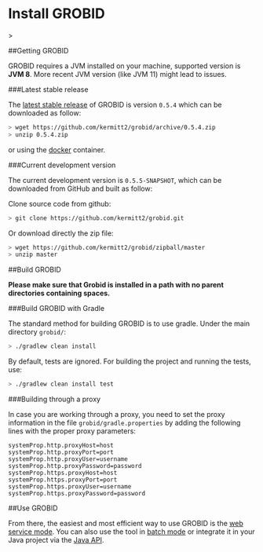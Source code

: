 <h1>Install GROBID</h1>>

##Getting GROBID

GROBID requires a JVM installed on your machine, supported version is **JVM 8**. More recent JVM version (like JVM 11) might lead to issues.  

###Latest stable release

The [latest stable release](https://github.com/kermitt2/grobid#latest-version) of GROBID is version ```0.5.4``` which can be downloaded as follow: 
```bash
> wget https://github.com/kermitt2/grobid/archive/0.5.4.zip
> unzip 0.5.4.zip
```

or using the [docker](Grobid-docker.md) container. 

###Current development version

The current development version is ```0.5.5-SNAPSHOT```, which can be downloaded from GitHub and built as follow:

Clone source code from github:
```bash
> git clone https://github.com/kermitt2/grobid.git
```

Or download directly the zip file:
```bash
> wget https://github.com/kermitt2/grobid/zipball/master
> unzip master
```

##Build GROBID

**Please make sure that Grobid is installed in a path with no parent directories containing spaces.**

###Build GROBID with Gradle 

The standard method for building GROBID is to use gradle. Under the main directory `grobid/`:
```bash
> ./gradlew clean install
```
By default, tests are ignored. For building the project and running the tests, use:
```bash
> ./gradlew clean install test
```

###Building through a proxy

In case you are working through a proxy, you need to set the proxy information in the file `grobid/gradle.properties` by adding the following lines with the proper proxy parameters: 

```
systemProp.http.proxyHost=host
systemProp.http.proxyPort=port
systemProp.http.proxyUser=username
systemProp.http.proxyPassword=password
systemProp.https.proxyHost=host
systemProp.https.proxyPort=port
systemProp.https.proxyUser=username
systemProp.https.proxyPassword=password
```

##Use GROBID

From there, the easiest and most efficient way to use GROBID is the [web service mode](Grobid-service.md). 
You can also use the tool in [batch mode](Grobid-batch.md) or integrate it in your Java project via the [Java API](Grobid-java-library.md). 



